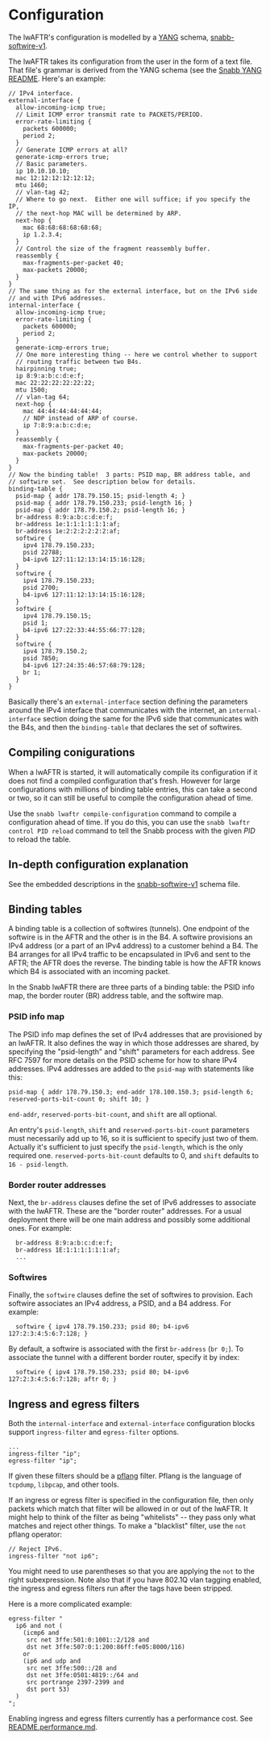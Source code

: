 # Configuration

The lwAFTR's configuration is modelled by a
[YANG](https://tools.ietf.org/html/rfc6020) schema,
[snabb-softwire-v1](../../../lib/yang/snabb-softwire-v1.yang).

The lwAFTR takes its configuration from the user in the form of a text
file.  That file's grammar is derived from the YANG schema (see the
[Snabb YANG README](../../../lib/yang/README.md).  Here's an example:

```
// IPv4 interface.
external-interface {
  allow-incoming-icmp true;
  // Limit ICMP error transmit rate to PACKETS/PERIOD.
  error-rate-limiting {
    packets 600000;
    period 2;
  }
  // Generate ICMP errors at all?
  generate-icmp-errors true;
  // Basic parameters.
  ip 10.10.10.10;
  mac 12:12:12:12:12:12;
  mtu 1460;
  // vlan-tag 42;
  // Where to go next.  Either one will suffice; if you specify the IP,
  // the next-hop MAC will be determined by ARP.
  next-hop {
    mac 68:68:68:68:68:68;
    ip 1.2.3.4;
  }
  // Control the size of the fragment reassembly buffer.
  reassembly {
    max-fragments-per-packet 40;
    max-packets 20000;
  }
}
// The same thing as for the external interface, but on the IPv6 side
// and with IPv6 addresses.
internal-interface {
  allow-incoming-icmp true;
  error-rate-limiting {
    packets 600000;
    period 2;
  }
  generate-icmp-errors true;
  // One more interesting thing -- here we control whether to support
  // routing traffic between two B4s.
  hairpinning true;
  ip 8:9:a:b:c:d:e:f;
  mac 22:22:22:22:22:22;
  mtu 1500;
  // vlan-tag 64;
  next-hop {
    mac 44:44:44:44:44:44;
    // NDP instead of ARP of course.
    ip 7:8:9:a:b:c:d:e;
  }
  reassembly {
    max-fragments-per-packet 40;
    max-packets 20000;
  }
}
// Now the binding table!  3 parts: PSID map, BR address table, and
// softwire set.  See description below for details.
binding-table {
  psid-map { addr 178.79.150.15; psid-length 4; }
  psid-map { addr 178.79.150.233; psid-length 16; }
  psid-map { addr 178.79.150.2; psid-length 16; }
  br-address 8:9:a:b:c:d:e:f;
  br-address 1e:1:1:1:1:1:1:af;
  br-address 1e:2:2:2:2:2:2:af;
  softwire {
    ipv4 178.79.150.233;
    psid 22788;
    b4-ipv6 127:11:12:13:14:15:16:128;
  }
  softwire {
    ipv4 178.79.150.233;
    psid 2700;
    b4-ipv6 127:11:12:13:14:15:16:128;
  }
  softwire {
    ipv4 178.79.150.15;
    psid 1;
    b4-ipv6 127:22:33:44:55:66:77:128;
  }
  softwire {
    ipv4 178.79.150.2;
    psid 7850;
    b4-ipv6 127:24:35:46:57:68:79:128;
    br 1;
  }
}
```

Basically there's an `external-interface` section defining the
parameters around the IPv4 interface that communicates with the
internet, an `internal-interface` section doing the same for the IPv6
side that communicates with the B4s, and then the `binding-table` that
declares the set of softwires.

## Compiling conigurations

When a lwAFTR is started, it will automatically compile its
configuration if it does not find a compiled configuration that's fresh.
However for large configurations with millions of binding table entries,
this can take a second or two, so it can still be useful to compile the
configuration ahead of time.

Use the `snabb lwaftr compile-configuration` command to compile a
configuration ahead of time.  If you do this, you can use the `snabb
lwaftr control PID reload` command to tell the Snabb process with the
given *PID* to reload the table.

## In-depth configuration explanation

See the embedded descriptions in the
[snabb-softwire-v1](../../../lib/yang/snabb-softwire-v1.yang) schema
file.

## Binding tables

A binding table is a collection of softwires (tunnels).  One endpoint
of the softwire is in the AFTR and the other is in the B4.  A
softwire provisions an IPv4 address (or a part of an IPv4 address) to
a customer behind a B4.  The B4 arranges for all IPv4 traffic to be
encapsulated in IPv6 and sent to the AFTR; the AFTR does the reverse.
The binding table is how the AFTR knows which B4 is associated with
an incoming packet.

In the Snabb lwAFTR there are three parts of a binding table: the PSID
info map, the border router (BR) address table, and the softwire map.

### PSID info map

The PSID info map defines the set of IPv4 addresses that are provisioned
by an lwAFTR.  It also defines the way in which those addresses are
shared, by specifying the "psid-length" and "shift" parameters for each
address.  See RFC 7597 for more details on the PSID scheme for how to
share IPv4 addresses.  IPv4 addresses are added to the `psid-map` with
statements like this:

``
  psid-map {
    addr 178.79.150.3;
    end-addr 178.100.150.3;
    psid-length 6;
    reserved-ports-bit-count 0;
    shift 10;
  }
``

`end-addr`, `reserved-ports-bit-count`, and `shift` are all optional.  

An entry's `psid-length`, `shift` and `reserved-ports-bit-count`
parameters must necessarily add up to 16, so it is sufficient to specify
just two of them.  Actually it's sufficient to just specify the
`psid-length`, which is the only required one.
`reserved-ports-bit-count` defaults to 0, and `shift` defaults to `16 -
psid-length`.

### Border router addresses

Next, the `br-address` clauses define the set of IPv6 addresses to
associate with the lwAFTR.  These are the "border router" addresses.
For a usual deployment there will be one main address and possibly some
additional ones.  For example:

```
  br-address 8:9:a:b:c:d:e:f;
  br-address 1E:1:1:1:1:1:1:af;
  ...
```

### Softwires

Finally, the `softwire` clauses define the set of softwires to
provision.  Each softwire associates an IPv4 address, a PSID, and a B4
address.  For example:

```
  softwire { ipv4 178.79.150.233; psid 80; b4-ipv6 127:2:3:4:5:6:7:128; }
```

By default, a softwire is associated with the first `br-address`
(`br 0;`).  To associate the tunnel with a different border router,
specify it by index:

```
  softwire { ipv4 178.79.150.233; psid 80; b4-ipv6 127:2:3:4:5:6:7:128; aftr 0; }
```

## Ingress and egress filters

Both the `internal-interface` and `external-interface` configuration
blocks support `ingress-filter` and `egress-filter` options.
```
...
ingress-filter "ip";
egress-filter "ip";
```

If given these filters should be a
[pflang](https://github.com/Igalia/pflua/blob/master/doc/pflang.md)
filter.  Pflang is the language of `tcpdump`, `libpcap`, and other
tools.

If an ingress or egress filter is specified in the configuration file,
then only packets which match that filter will be allowed in or out of
the lwAFTR.  It might help to think of the filter as being "whitelists"
-- they pass only what matches and reject other things.  To make a
"blacklist" filter, use the `not` pflang operator:

```
// Reject IPv6.
ingress-filter "not ip6";
```

You might need to use parentheses so that you are applying the `not` to
the right subexpression.  Note also that if you have 802.1Q vlan tagging
enabled, the ingress and egress filters run after the tags have been
stripped.

Here is a more complicated example:

```
egress-filter "
  ip6 and not (
    (icmp6 and
     src net 3ffe:501:0:1001::2/128 and
     dst net 3ffe:507:0:1:200:86ff:fe05:8000/116)
    or
    (ip6 and udp and
     src net 3ffe:500::/28 and
     dst net 3ffe:0501:4819::/64 and
     src portrange 2397-2399 and
     dst port 53)
  )
";
```

Enabling ingress and egress filters currently has a performance cost.
See [README.performance.md](README.performance.md).
